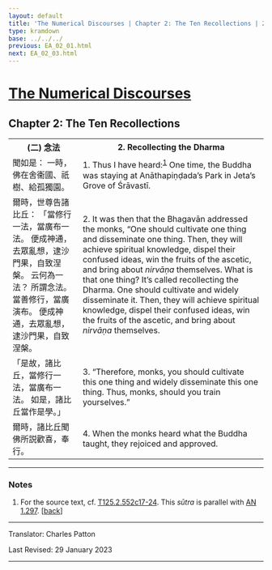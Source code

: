 ```yaml
---
layout: default
title: 'The Numerical Discourses | Chapter 2: The Ten Recollections | 2. Recollecting the Dharma'
type: kramdown
base: ../../../
previous: EA_02_01.html
next: EA_02_03.html
---
```


<h1><a href='../index.html'>The Numerical Discourses</a></h1>
<h2>Chapter 2: The Ten Recollections</h2>

<table class="trans">
  <th class='ch'>(二) 念法</th>
  <th class='en'>2. Recollecting the Dharma</th>
  <tr>
    <td class='ch' title='T125.2.552c17'>聞如是： 一時，佛在舍衞國、祇樹、給孤獨園。</td>
    <td id='p1'>1. Thus I have heard:<sup id="ref1"><a href="#n1">1</a></sup> One time, the Buddha was staying at Anāthapiṇḍada’s Park in Jeta’s Grove of Śrāvastī.</td>
  </tr>
  <tr>
    <td class='ch' title='T125.2.552c18'>爾時，世尊告諸比丘： 「當修行一法，當廣布一法。 便成神通，去眾亂想，逮沙門果，自致涅槃。 云何為一法？ 所謂念法。 當善修行，當廣演布。 便成神通，去眾亂想，逮沙門果，自致涅槃。</td>
    <td id='p2'>2. It was then that the Bhagavān addressed the monks, “One should cultivate one thing and disseminate one thing. Then, they will achieve spiritual knowledge, dispel their confused ideas, win the fruits of the ascetic, and bring about <em>nirvāṇa</em> themselves. What is that one thing? It’s called recollecting the Dharma. One should cultivate and widely disseminate it. Then, they will achieve spiritual knowledge, dispel their confused ideas, win the fruits of the ascetic, and bring about <em>nirvāṇa</em> themselves.</td>
  </tr>
  <tr>
    <td class='ch' title='T125.2.552c22'>「是故，諸比丘，當修行一法，當廣布一法。 如是，諸比丘當作是學。」</td>
    <td id='p3'>3. “Therefore, monks, you should cultivate this one thing and widely disseminate this one thing. Thus, monks, should you train yourselves.”</td>
  </tr>
  <tr>
    <td class='ch' title='T125.2.552c23'>爾時，諸比丘聞佛所説歡喜，奉行。</td>
    <td id='p4'>4. When the monks heard what the Buddha taught, they rejoiced and approved.</td>
  </tr>
</table>

<hr/>

<h3 id="notes">Notes</h3>

<ol class="notes-list">
<li id="n1"><p>For the source text, cf. <a href="https://cbetaonline.dila.edu.tw/zh/T02n0125_p0552c17" target="_blank">T125.2.552c17-24</a>. This <em>sūtra</em> is parallel with <a href="https://suttacentral.net/an1.296-305" target="_blank">AN 1.297</a>. [<a href="#ref1">back</a>]</p></li>
</ol>
<hr/>

<p class="translator">Translator: Charles Patton</p>
<p class='revised'>Last Revised: 29 January 2023</p>

<hr/>